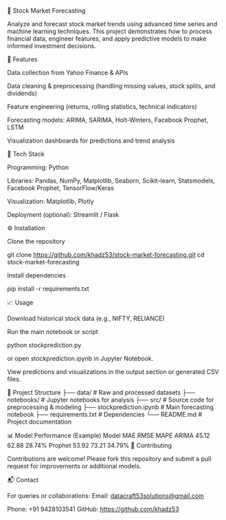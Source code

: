 🧠 Stock Market Forecasting

Analyze and forecast stock market trends using advanced time series and machine learning techniques.
This project demonstrates how to process financial data, engineer features, and apply predictive models to make informed investment decisions.

🚀 Features

Data collection from Yahoo Finance & APIs

Data cleaning & preprocessing (handling missing values, stock splits, and dividends)

Feature engineering (returns, rolling statistics, technical indicators)

Forecasting models: ARIMA, SARIMA, Holt-Winters, Facebook Prophet, LSTM

Visualization dashboards for predictions and trend analysis

🧰 Tech Stack

Programming: Python

Libraries: Pandas, NumPy, Matplotlib, Seaborn, Scikit-learn, Statsmodels, Facebook Prophet, TensorFlow/Keras

Visualization: Matplotlib, Plotly

Deployment (optional): Streamlit / Flask

⚙️ Installation

Clone the repository

git clone https://github.com/khadz53/stock-market-forecasting.git
cd stock-market-forecasting


Install dependencies

pip install -r requirements.txt

📈 Usage

Download historical stock data (e.g., NIFTY, RELIANCE)

Run the main notebook or script

python stockprediction.py


or open stockprediction.ipynb in Jupyter Notebook.

View predictions and visualizations in the output section or generated CSV files.

📂 Project Structure
├── data/                   # Raw and processed datasets
├── notebooks/              # Jupyter notebooks for analysis
├── src/                    # Source code for preprocessing & modeling
├── stockprediction.ipynb   # Main forecasting notebook
├── requirements.txt        # Dependencies
└── README.md               # Project documentation

📊 Model Performance (Example)
Model	MAE	RMSE	MAPE
ARIMA	45.12	62.88	28.74%
Prophet	53.92	73.21	34.79%
🤝 Contributing

Contributions are welcome! Please fork this repository and submit a pull request for improvements or additional models.

📬 Contact

For queries or collaborations:
Email: datacraft53solutions@gmail.com

Phone: +91 9428103541
GitHub: https://github.com/khadz53

